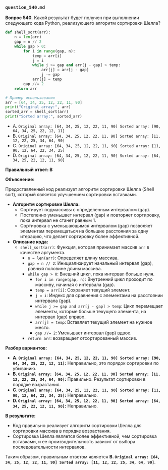 ### `question_540.md`

**Вопрос 540.** Какой результат будет получен при выполнении следующего кода Python, реализующего алгоритм сортировки Шелла?

```python
def shell_sort(arr):
    n = len(arr)
    gap = n // 2
    while gap > 0:
        for i in range(gap, n):
            temp = arr[i]
            j = i
            while j >= gap and arr[j - gap] > temp:
                arr[j] = arr[j - gap]
                j -= gap
            arr[j] = temp
        gap //= 2
    return arr

# Пример использования
arr = [64, 34, 25, 12, 22, 11, 90]
print("Original array:", arr)
sorted_arr = shell_sort(arr)
print("Sorted array:", sorted_arr)
```

-   A.  `Original array: [64, 34, 25, 12, 22, 11, 90] Sorted array: [90, 64, 34, 25, 22, 12, 11]`
-   B.  `Original array: [64, 34, 25, 12, 22, 11, 90] Sorted array: [11, 12, 22, 25, 34, 64, 90]`
-   C.  `Original array: [64, 34, 25, 12, 22, 11, 90] Sorted array: [11, 90, 12, 64, 22, 34, 25]`
-   D.  `Original array: [64, 34, 25, 12, 22, 11, 90] Sorted array: [64, 34, 25, 22, 12, 11, 90]`

**Правильный ответ: B**

**Объяснение:**

Предоставленный код реализует алгоритм сортировки Шелла (Shell sort), который является улучшением сортировки вставками.

*   **Алгоритм сортировки Шелла:**
    *   Сортирует подмассивы с определенным интервалом (gap).
    *   Постепенно уменьшает интервал (gap) и повторяет сортировку, пока интервал не станет равным 1.
    *   Сортировка с уменьшающимся интервалом (gap) позволяет элементам перемещаться на большие расстояния за одну итерацию, что делает сортировку более эффективной.
*   **Описание кода:**
    *   `shell_sort(arr)`: Функция, которая принимает массив `arr` в качестве аргумента.
        *   `n = len(arr)`: Определяет длину массива.
        *   `gap = n // 2`:  Инициализирует начальный интервал (gap), равный половине длины массива.
        *   `while gap > 0`: Внешний цикл, пока интервал больше нуля.
            *   `for i in range(gap, n)`:  Внутренний цикл проходит по массиву, начиная с интервала (gap).
            *  `temp = arr[i]`: Сохраняет текущий элемент.
            *  `j = i`: Индекс для сравнения с элементами на расстоянии интервала (gap).
            *   `while j >= gap and arr[j - gap] > temp`: Цикл перемещает элементы, которые больше текущего элемента, на интервал (gap) вправо.
            * `arr[j] = temp`: Вставляет текущий элемент на нужное место.
            *   `gap //= 2`: Уменьшает интервал (gap) вдвое.
        *   `return arr`: возвращает отсортированный массив.

**Разбор вариантов:**
*   **A. `Original array: [64, 34, 25, 12, 22, 11, 90] Sorted array: [90, 64, 34, 25, 22, 12, 11]`:** Неправильно, это порядок сортировки по убыванию.
*   **B. `Original array: [64, 34, 25, 12, 22, 11, 90] Sorted array: [11, 12, 22, 25, 34, 64, 90]`:** Правильно. Результат сортировки в порядке возрастания.
*   **C. `Original array: [64, 34, 25, 12, 22, 11, 90] Sorted array: [11, 90, 12, 64, 22, 34, 25]`:** Неправильно.
*  **D. `Original array: [64, 34, 25, 12, 22, 11, 90] Sorted array: [64, 34, 25, 22, 12, 11, 90]`:** Неправильно.

**В результате:**
*   Код правильно реализует алгоритм сортировки Шелла для сортировки массива в порядке возрастания.
*  Сортировка Шелла является более эффективной, чем сортировка вставками, и ее производительность зависит от выбора последовательности интервалов.

Таким образом, правильным ответом является **B. `Original array: [64, 34, 25, 12, 22, 11, 90] Sorted array: [11, 12, 22, 25, 34, 64, 90]`**.
